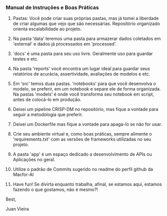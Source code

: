 ### Manual de Instruções e Boas Práticas

1. Pastas: Você pode criar suas próprias pastas, mas já tomei a liberdade de criar algumas que vejo que são necessárias. Repositório organizado orienta escalabilidade ao projeto.

2. Na pasta 'data' teremos uma pasta para armazerar dados coletados em 'external' e dados já processados em 'processed'.

3. 'docs' é uma pasta para seu uso livre. Geralmente uso para guardar testes e etc.

4. Na pasta 'reports' você encontra um lugar ideal para guardar seus relatórios de acurácia, assertividade, avaliações de modelos e etc.

5. Em 'src' temos duas pastas. 'notebooks' para que você desenvolva o modelo, se preferir, em um notebook e separe ele de forma organizada. Na pastas 'models' é onde você transforma seu notebook em script, antes de colocá-lo em produção.

6. Deixei um pipeline CRISP-DM no repositório, mas fique a vontade para seguir a metodologia que preferir.

7. Deixei um Dockerfile mas fique a vontade para apaga-lo se não for usar.

8. Crie seu ambiente virtual e, como boas práticas, sempre alimente o 'requirements.txt' com as versões de frameworks utilizadas no seu projeto.

9. A pasta 'app' é um espaço dedicado a desenvolvimento de APIs ou Aplicações no geral.

10. Utilize o padrão de Commits sugerido no readme do perfil github da Macfor-AI

11. Have fun! Se divirta enquanto trabalha, afinal, se estamos aqui, estamos fazendo o que gostamos, não é mesmo?!

Best,

Juan Vieira